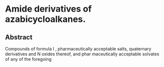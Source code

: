 # Amide derivatives of azabicycloalkanes.

## Abstract
Compounds of formula I , pharmaceutically acceptable salts, quaternary derivatives and N oxides thereof, and phar maceutically acceptable solvates of any of the foregoing